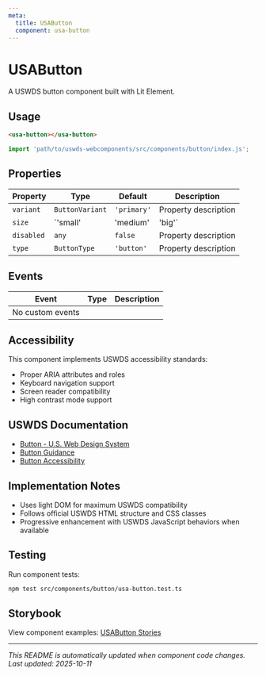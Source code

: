 ```yaml
---
meta:
  title: USAButton
  component: usa-button
---
```


# USAButton

A USWDS button component built with Lit Element.

## Usage

```html
<usa-button></usa-button>
```

```javascript
import 'path/to/uswds-webcomponents/src/components/button/index.js';
```

## Properties

| Property | Type | Default | Description |
|----------|------|---------|-------------|
| `variant` | `ButtonVariant` | `'primary'` | Property description |
| `size` | `'small' | 'medium' | 'big'` | `'medium'` | Property description |
| `disabled` | `any` | `false` | Property description |
| `type` | `ButtonType` | `'button'` | Property description |

## Events

| Event | Type | Description |
|-------|------|-------------|
| No custom events | | |

## Accessibility

This component implements USWDS accessibility standards:

- Proper ARIA attributes and roles
- Keyboard navigation support
- Screen reader compatibility
- High contrast mode support

## USWDS Documentation

- [Button - U.S. Web Design System](https://designsystem.digital.gov/components/button/)
- [Button Guidance](https://designsystem.digital.gov/components/button/#guidance)
- [Button Accessibility](https://designsystem.digital.gov/components/button/#accessibility)

## Implementation Notes

- Uses light DOM for maximum USWDS compatibility
- Follows official USWDS HTML structure and CSS classes
- Progressive enhancement with USWDS JavaScript behaviors when available

## Testing

Run component tests:

```bash
npm test src/components/button/usa-button.test.ts
```

## Storybook

View component examples: [USAButton Stories](http://localhost:6006/?path=/story/components-button)

---

_This README is automatically updated when component code changes._
_Last updated: 2025-10-11_
